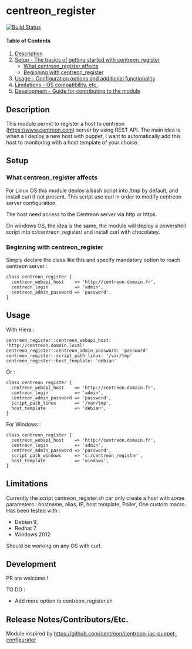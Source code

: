 
# centreon_register

[![Build Status](https://travis-ci.org/hdep/puppet-centreon_register.svg?branch=master)](https://travis-ci.org/hdep/puppet-centreon_register)

#### Table of Contents

1. [Description](#description)
2. [Setup - The basics of getting started with centreon_register](#setup)
    * [What centreon_register affects](#what-centreon_register-affects)
    * [Beginning with centreon_register](#beginning-with-centreon_register)
3. [Usage - Configuration options and additional functionality](#usage)
4. [Limitations - OS compatibility, etc.](#limitations)
5. [Development - Guide for contributing to the module](#development)

## Description

This module permit to register a host to centreon (https://www.centreon.com) server by using REST API.
The main idea is when a I deploy a new host with puppet, I want to automatically add this host to monitoring with a host template of your choice.

## Setup

### What centreon_register affects 

For Linux OS this module deploy a bash script into /tmp by default, and install curl if not present.
This script use curl in order to modify centreon server configuration.

The host need access to the Centreon server via http or https.

On windows OS, the idea is the same, the module will deploy a powershell script into c:/centreon_register/ and install curl with chocolatey.  

### Beginning with centreon_register

Simply declare the class like this and specify mandatory option to reach centreon server :

```
class centreon_register {
  centreon_webapi_host    => 'http://centreon.domain.fr',
  centreon_login          => 'admin',
  centreon_admin_password => 'password',
}
```

## Usage

With Hiera : 

```
centreon_register::centreon_webapi_host: 'http://centreon.domain.local'
centreon_register::centreon_admin_password: 'password'
centreon_register::script_path_linux: '/var/tmp'
centreon_register::host_template: 'debian'
```

Or : 

```
class centreon_register {
  centreon_webapi_host    => 'http://centreon.domain.fr',
  centreon_login          => 'admin',
  centreon_admin_password => 'password',
  script_path_linux       => '/var/tmp',
  host_template           => 'debian',
}
```

For Windows : 

```
class centreon_register {
  centreon_webapi_host    => 'http://centreon.domain.fr',
  centreon_login          => 'admin',
  centreon_admin_password => 'password',
  script_path_windows     => 'c:/centreon_register',
  host_template           => 'windows',
}
```

## Limitations

Currently the script centreon_register.sh car only create a host with some parameters : hostname, alias, IP, host template, Poller, One custom macro.
Has been tested with :
 * Debian 9,
 * Redhat 7 
 * Windows 2012
 
 Should be working on any OS with curl.

## Development

PR are welcome !

TO DO :

* Add more option to centreon_register.sh

## Release Notes/Contributors/Etc. 

Module inspired by  https://github.com/centreon/centreon-iac-puppet-configurator
